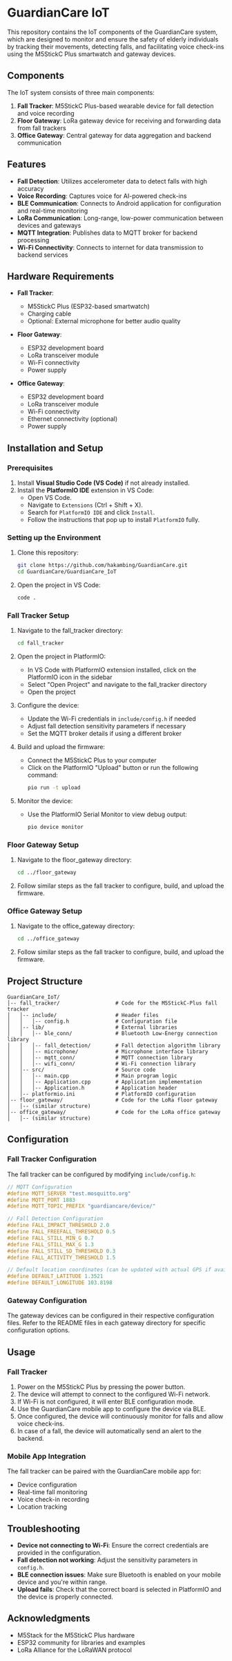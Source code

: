 # GuardianCare IoT

This repository contains the IoT components of the GuardianCare system, which are designed to monitor and ensure the safety of elderly individuals by tracking their movements, detecting falls, and facilitating voice check-ins using the M5StickC Plus smartwatch and gateway devices.

## Components

The IoT system consists of three main components:

1. **Fall Tracker**: M5StickC Plus-based wearable device for fall detection and voice recording
2. **Floor Gateway**: LoRa gateway device for receiving and forwarding data from fall trackers
3. **Office Gateway**: Central gateway for data aggregation and backend communication

## Features

- **Fall Detection**: Utilizes accelerometer data to detect falls with high accuracy
- **Voice Recording**: Captures voice for AI-powered check-ins
- **BLE Communication**: Connects to Android application for configuration and real-time monitoring
- **LoRa Communication**: Long-range, low-power communication between devices and gateways
- **MQTT Integration**: Publishes data to MQTT broker for backend processing
- **Wi-Fi Connectivity**: Connects to internet for data transmission to backend services

## Hardware Requirements

- **Fall Tracker**:
  - M5StickC Plus (ESP32-based smartwatch)
  - Charging cable
  - Optional: External microphone for better audio quality

- **Floor Gateway**:
  - ESP32 development board
  - LoRa transceiver module
  - Wi-Fi connectivity
  - Power supply

- **Office Gateway**:
  - ESP32 development board
  - LoRa transceiver module
  - Wi-Fi connectivity
  - Ethernet connectivity (optional)
  - Power supply

## Installation and Setup

### Prerequisites

1. Install **Visual Studio Code (VS Code)** if not already installed.
2. Install the **PlatformIO IDE** extension in VS Code:
   - Open VS Code.
   - Navigate to `Extensions` (Ctrl + Shift + X).
   - Search for `PlatformIO IDE` and click `Install`.
   - Follow the instructions that pop up to install `PlatformIO` fully.

### Setting up the Environment

1. Clone this repository:
   ```sh
   git clone https://github.com/hakambing/GuardianCare.git
   cd GuardianCare/GuardianCare_IoT
   ```

2. Open the project in VS Code:
   ```sh
   code .
   ```

### Fall Tracker Setup

1. Navigate to the fall_tracker directory:
   ```sh
   cd fall_tracker
   ```

2. Open the project in PlatformIO:
   - In VS Code with PlatformIO extension installed, click on the PlatformIO icon in the sidebar
   - Select "Open Project" and navigate to the fall_tracker directory
   - Open the project

3. Configure the device:
   - Update the Wi-Fi credentials in `include/config.h` if needed
   - Adjust fall detection sensitivity parameters if necessary
   - Set the MQTT broker details if using a different broker

4. Build and upload the firmware:
   - Connect the M5StickC Plus to your computer
   - Click on the PlatformIO "Upload" button or run the following command:
     ```sh
     pio run -t upload
     ```

5. Monitor the device:
   - Use the PlatformIO Serial Monitor to view debug output:
     ```sh
     pio device monitor
     ```

### Floor Gateway Setup

1. Navigate to the floor_gateway directory:
   ```sh
   cd ../floor_gateway
   ```

2. Follow similar steps as the fall tracker to configure, build, and upload the firmware.

### Office Gateway Setup

1. Navigate to the office_gateway directory:
   ```sh
   cd ../office_gateway
   ```

2. Follow similar steps as the fall tracker to configure, build, and upload the firmware.

## Project Structure

```
GuardianCare_IoT/
│-- fall_tracker/                  # Code for the M5StickC-Plus fall tracker
│   │-- include/                   # Header files
│   │   │-- config.h               # Configuration file
│   │-- lib/                       # External libraries
│   │   │-- ble_conn/              # Bluetooth Low-Energy connection library
│   │   │-- fall_detection/        # Fall detection algorithm library
│   │   │-- microphone/            # Microphone interface library
│   │   │-- mqtt_conn/             # MQTT connection library
│   │   │-- wifi_conn/             # Wi-Fi connection library
│   │-- src/                       # Source code
│   │   │-- main.cpp               # Main program logic
│   │   │-- Application.cpp        # Application implementation
│   │   │-- Application.h          # Application header
│   │-- platformio.ini             # PlatformIO configuration
│-- floor_gateway/                 # Code for the LoRa floor gateway
│   │-- (similar structure)
│-- office_gateway/                # Code for the LoRa office gateway
│   │-- (similar structure)
```

## Configuration

### Fall Tracker Configuration

The fall tracker can be configured by modifying `include/config.h`:

```cpp
// MQTT Configuration
#define MQTT_SERVER "test.mosquitto.org"
#define MQTT_PORT 1883
#define MQTT_TOPIC_PREFIX "guardiancare/device/"

// Fall Detection Configuration
#define FALL_IMPACT_THRESHOLD 2.0
#define FALL_FREEFALL_THRESHOLD 0.5
#define FALL_STILL_MIN_G 0.7
#define FALL_STILL_MAX_G 1.3
#define FALL_STILL_SD_THRESHOLD 0.3
#define FALL_ACTIVITY_THRESHOLD 1.5

// Default location coordinates (can be updated with actual GPS if available)
#define DEFAULT_LATITUDE 1.3521
#define DEFAULT_LONGITUDE 103.8198
```

### Gateway Configuration

The gateway devices can be configured in their respective configuration files. Refer to the README files in each gateway directory for specific configuration options.

## Usage

### Fall Tracker

1. Power on the M5StickC Plus by pressing the power button.
2. The device will attempt to connect to the configured Wi-Fi network.
3. If Wi-Fi is not configured, it will enter BLE configuration mode.
4. Use the GuardianCare mobile app to configure the device via BLE.
5. Once configured, the device will continuously monitor for falls and allow voice check-ins.
6. In case of a fall, the device will automatically send an alert to the backend.

### Mobile App Integration

The fall tracker can be paired with the GuardianCare mobile app for:
- Device configuration
- Real-time fall monitoring
- Voice check-in recording
- Location tracking

## Troubleshooting

- **Device not connecting to Wi-Fi**: Ensure the correct credentials are provided in the configuration.
- **Fall detection not working**: Adjust the sensitivity parameters in `config.h`.
- **BLE connection issues**: Make sure Bluetooth is enabled on your mobile device and you're within range.
- **Upload fails**: Check that the correct board is selected in PlatformIO and the device is properly connected.

## Acknowledgments

- M5Stack for the M5StickC Plus hardware
- ESP32 community for libraries and examples
- LoRa Alliance for the LoRaWAN protocol
